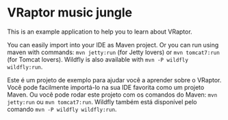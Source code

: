# VRaptor music jungle

This is an example application to help you to learn about VRaptor. 

You can easily import into your IDE as Maven project. Or you can run using maven with commands: `mvn jetty:run` (for Jetty lovers) or `mvn tomcat7:run` (for Tomcat lovers). Wildfly is also available with `mvn -P wildfly wildfly:run`.

Este é um projeto de exemplo para ajudar você a aprender sobre o VRaptor. Você pode facilmente importá-lo na sua IDE favorita como um projeto Maven. Ou você pode rodar este projeto com os comandos do Maven: `mvn jetty:run` ou `mvn tomcat7:run`. Wildfly também está disponível pelo comando `mvn -P wildfly wildfly:run`.
